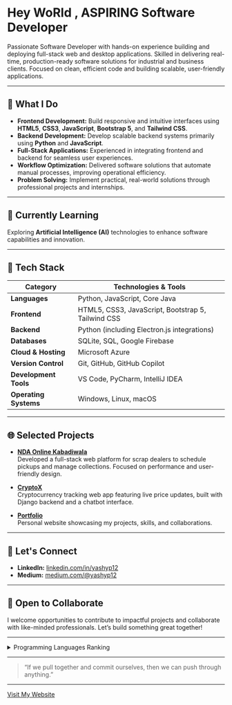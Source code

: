 # Hey WoRld , ASPIRING Software Developer

Passionate Software Developer with hands-on experience building and deploying full-stack web and desktop applications. Skilled in delivering real-time, production-ready software solutions for industrial and business clients. Focused on clean, efficient code and building scalable, user-friendly applications.

---

## 🚀 What I Do

- **Frontend Development:** Build responsive and intuitive interfaces using **HTML5**, **CSS3**, **JavaScript**, **Bootstrap 5**, and **Tailwind CSS**.
- **Backend Development:** Develop scalable backend systems primarily using **Python** and **JavaScript**.
- **Full-Stack Applications:** Experienced in integrating frontend and backend for seamless user experiences.
- **Workflow Optimization:** Delivered software solutions that automate manual processes, improving operational efficiency.
- **Problem Solving:** Implement practical, real-world solutions through professional projects and internships.

---

## 🌱 Currently Learning

Exploring **Artificial Intelligence (AI)** technologies to enhance software capabilities and innovation.

---

## 🔧 Tech Stack

| Category           | Technologies & Tools                              |
|--------------------|--------------------------------------------------|
| **Languages**      | Python, JavaScript, Core Java                      |
| **Frontend**       | HTML5, CSS3, JavaScript, Bootstrap 5, Tailwind CSS |
| **Backend**        | Python (including Electron.js integrations)        |
| **Databases**      | SQLite, SQL, Google Firebase                        |
| **Cloud & Hosting**| Microsoft Azure                                    |
| **Version Control**| Git, GitHub, GitHub Copilot                         |
| **Development Tools** | VS Code, PyCharm, IntelliJ IDEA                  |
| **Operating Systems** | Windows, Linux, macOS                             |

---

## 🌐 Selected Projects

- **[NDA Online Kabadiwala](https://ndaonlinekabadiwala.com/)**  
  Developed a full-stack web platform for scrap dealers to schedule pickups and manage collections. Focused on performance and user-friendly design.

- **[CryptoX](https://github.com/yashyp12/Cryptox)**  
  Cryptocurrency tracking web app featuring live price updates, built with Django backend and a chatbot interface.

- **[Portfolio](https://yashyp.engineer)**  
  Personal website showcasing my projects, skills, and collaborations.

---

## 👥 Let's Connect

- **LinkedIn:** [linkedin.com/in/yashyp12](https://www.linkedin.com/in/yashyp12/)  
- **Medium:** [medium.com/@yashyp12](https://medium.com/@yashyp12)  

---

## 🤝 Open to Collaborate

I welcome opportunities to contribute to impactful projects and collaborate with like-minded professionals. Let’s build something great together!

---

<details>
<summary>Programming Languages Ranking</summary>

| Rank | Language      |
|-------|---------------|
| 1     | Python        |
| 2     | JavaScript    |
| 3     | SQL           |

</details>

---

> “If we pull together and commit ourselves, then we can push through anything.”

---

[Visit My Website](https://yashyp.engineer)
